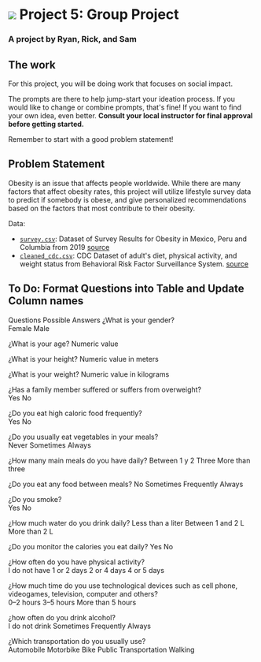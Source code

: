 # ![](https://ga-dash.s3.amazonaws.com/production/assets/logo-9f88ae6c9c3871690e33280fcf557f33.png) Project 5: Group Project
### A project by Ryan, Rick, and Sam

## The work

For this project, you will be doing work that focuses on social impact.

The prompts are there to help jump-start your ideation process. If you would like to change or combine prompts, that's fine! If you want to find your own idea, even better. **Consult your local instructor for final approval before getting started.**  

Remember to start with a good problem statement!

## Problem Statement
Obesity is an issue that affects people worldwide. While there are many factors that affect obesity rates, this project will utilize lifestyle survey data to predict if somebody is obese, and give personalized recommendations based on the factors that most contribute to their obesity.

Data:
* [`survey.csv`](./data/survey.csv): Dataset of Survey Results for Obesity in Mexico, Peru and Columbia from 2019 [source](https://archive.ics.uci.edu/ml/datasets/Estimation+of+obesity+levels+based+on+eating+habits+and+physical+condition+) 
* [`cleaned_cdc.csv`](./data/cleaned_cdc.csv): CDC Dataset of adult's diet, physical activity, and weight status from Behavioral Risk Factor Surveillance System. [source](https://chronicdata.cdc.gov/Nutrition-Physical-Activity-and-Obesity/Nutrition-Physical-Activity-and-Obesity-Behavioral/hn4x-zwk7) 


## To Do: Format Questions into Table and Update Column names


Questions	Possible Answers
¿What is your gender?	
Female
Male

¿What is your age?	Numeric value

¿What is your height?	Numeric value in meters

¿What is your weight?	Numeric value in kilograms

¿Has a family member suffered or suffers from overweight?	
Yes
No

¿Do you eat high caloric food frequently?	
Yes
No

¿Do you usually eat vegetables in your meals?	
Never
Sometimes
Always

¿How many main meals do you have daily?	
Between 1 y 2
Three
More than three

¿Do you eat any food between meals?	
No
Sometimes
Frequently
Always

¿Do you smoke?	
Yes
No

¿How much water do you drink daily?	
Less than a liter
Between 1 and 2 L
More than 2 L

¿Do you monitor the calories you eat daily?	
Yes
No

¿How often do you have physical activity?	
I do not have
1 or 2 days
2 or 4 days
4 or 5 days

¿How much time do you use technological devices such as cell phone, videogames, television, computer and others?	
0–2 hours
3–5 hours
More than 5 hours

¿how often do you drink alcohol?	
I do not drink
Sometimes
Frequently
Always

¿Which transportation do you usually use?	
Automobile
Motorbike
Bike
Public Transportation
Walking
